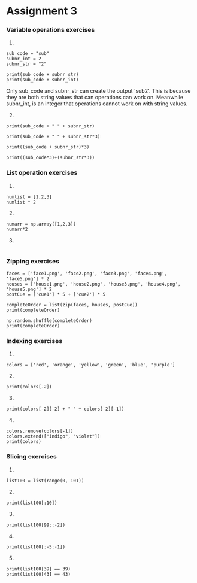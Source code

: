# Assignment 3

### Variable operations exercises
1)
```
sub_code = "sub"
subnr_int = 2
subnr_str = "2"

print(sub_code + subnr_str)
print(sub_code + subnr_int)
```
Only sub_code and subnr_str can create the output 'sub2'. This is because they are both string values that can operations can work on. Meanwhile subnr_int, is an integer that operations cannot work on with string values.

2)
```
print(sub_code + " " + subnr_str)

print(sub_code + " " + subnr_str*3)

print((sub_code + subnr_str)*3)

print((sub_code*3)+(subnr_str*3))
```

### List operation exercises
1)
```
numlist = [1,2,3]
numlist * 2
```

2)
```
numarr = np.array([1,2,3])
numarr*2
```


3)
```

```

### Zipping exercises
```
faces = ['face1.png', 'face2.png', 'face3.png', 'face4.png', 'face5.png'] * 2
houses = ['house1.png', 'house2.png', 'house3.png', 'house4.png', 'house5.png'] * 2
postCue = ['cue1'] * 5 + ['cue2'] * 5

completeOrder = list(zip(faces, houses, postCue))
print(completeOrder)

np.random.shuffle(completeOrder)
print(completeOrder)
```


### Indexing exercises
1)
```
colors = ['red', 'orange', 'yellow', 'green', 'blue', 'purple']
```

2)
```
print(colors[-2])
```

3)
```
print(colors[-2][-2] + " " + colors[-2][-1])
```

4)
```
colors.remove(colors[-1])
colors.extend(["indigo", "violet"])
print(colors)
```

### Slicing exercises
1)
```
list100 = list(range(0, 101))
```

2)
```
print(list100[:10])
```

3)
```
print(list100[99::-2])
```

4)
```
print(list100[:-5:-1])
```

5)
```
print(list100[39] == 39)
print(list100[43] == 43)
```
